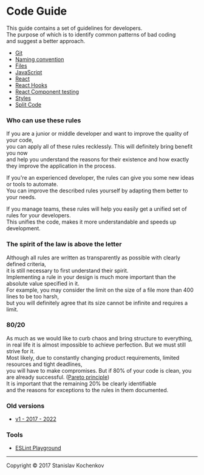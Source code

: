 # Code Guide
This guide contains a set of guidelines for developers.  
The purpose of which is to identify common patterns of bad coding  
and suggest a better approach.

* [Git](https://github.com/UserBug/codeGuide/tree/v2/docs/git)
* [Naming convention](https://github.com/UserBug/codeGuide/tree/v2/docs/namingConvention)
* [Files](https://github.com/UserBug/codeGuide/tree/v2/docs/files)
* [JavaScript](https://github.com/UserBug/codeGuide/tree/v2/docs/javaScript)
* [React](https://github.com/UserBug/codeGuide/tree/v2/docs/react.md)
* [React Hooks](https://github.com/UserBug/codeGuide/tree/v2/docs/reactHooks.md)
* [React Component testing](https://github.com/UserBug/codeGuide/tree/v2/docs/reactComponentTesting.md)
* [Styles](https://github.com/UserBug/codeGuide/tree/v2/docs/styles.md)
* [Split Code](https://github.com/UserBug/codeGuide/tree/v2/docs/splitCode)

### Who can use these rules
If you are a junior or middle developer and want to improve the quality of your code,  
you can apply all of these rules recklessly. This will definitely bring benefit you now  
and help you understand the reasons for their existence and how exactly they improve the application in the process.

If you're an experienced developer, the rules can give you some new ideas or tools to automate.  
You can improve the described rules yourself by adapting them better to your needs.  

If you manage teams, these rules will help you easily get a unified set of rules for your developers.  
This unifies the code, makes it more understandable and speeds up development.

### The spirit of the law is above the letter
Although all rules are written as transparently as possible with clearly defined criteria,  
it is still necessary to first understand their spirit.  
Implementing a rule in your design is much more important than the absolute value specified in it.  
For example, you may consider the limit on the size of a file more than 400 lines to be too harsh,  
but you will definitely agree that its size cannot be infinite and requires a limit.  

### 80/20
As much as we would like to curb chaos and bring structure to everything,  
in real life it is almost impossible to achieve perfection. But we must still strive for it.  
Most likely, due to constantly changing product requirements, limited resources and tight deadlines,  
you will have to make compromises.
But if 80% of your code is clean, you are already successful. ([Pareto principle](https://en.wikipedia.org/wiki/Pareto_principle))  
It is important that the remaining 20% be clearly identifiable   
and the reasons for exceptions to the rules in them documented.  

### Old versions
* [v1 - 2017 - 2022](https://github.com/UserBug/codeGuide/tree/v1.0.0)  

### Tools
* [ESLint Playground](
  https://eslint.org/play/#eyJ0ZXh0IjoiXG4iLCJvcHRpb25zIjp7InBhcnNlck9wdGlvbnMiOnsiZWNtYVZlcnNpb24iOiJsYXRlc3QiLCJzb3VyY2VUeXBlIjoic2NyaXB0IiwiZWNtYUZlYXR1cmVzIjp7fX0sInJ1bGVzIjp7fSwiZW52Ijp7ImVzNiI6dHJ1ZX19fQ==
)
---
Copyright © 2017 Stanislav Kochenkov 

